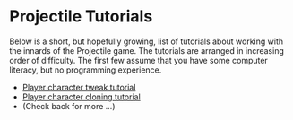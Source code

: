 # Projectile Tutorials

Below is a short, but hopefully growing, list of tutorials about working with the innards of the Projectile game.
The tutorials are arranged in increasing order of difficulty.
The first few assume that you have some computer literacy, but no programming experience.

* [Player character tweak tutorial](Player_Tweak.md)
* [Player character cloning tutorial](Player_Clone.md)
* (Check back for more ...)

